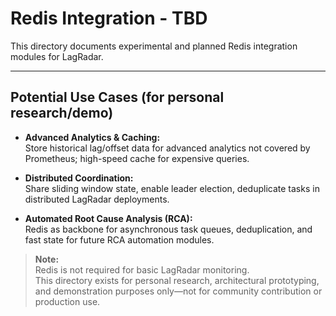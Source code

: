 # Redis Integration - TBD

This directory documents experimental and planned Redis integration modules for LagRadar.

---

## Potential Use Cases (for personal research/demo)

- **Advanced Analytics & Caching:**  
  Store historical lag/offset data for advanced analytics not covered by Prometheus; high-speed cache for expensive queries.

- **Distributed Coordination:**  
  Share sliding window state, enable leader election, deduplicate tasks in distributed LagRadar deployments.

- **Automated Root Cause Analysis (RCA):**  
  Redis as backbone for asynchronous task queues, deduplication, and fast state for future RCA automation modules.

> **Note:**  
> Redis is not required for basic LagRadar monitoring.  
> This directory exists for personal research, architectural prototyping, and demonstration purposes only—not for community contribution or production use.
